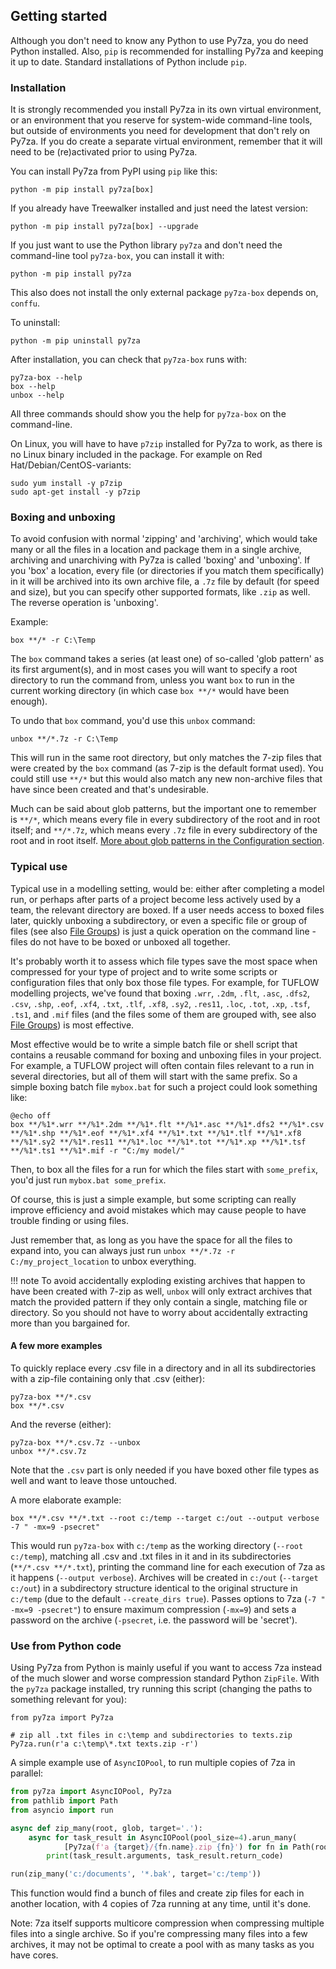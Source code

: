 ## Getting started

Although you don't need to know any Python to use Py7za, you do need Python installed. Also, `pip` is recommended for installing Py7za and keeping it up to date. Standard installations of Python include `pip`.

### Installation

It is strongly recommended you install Py7za in its own virtual environment, or an environment that you reserve for system-wide command-line tools, but outside of environments you need for development that don't rely on Py7za. If you do create a separate virtual environment, remember that it will need to be (re)activated prior to using Py7za. 

You can install Py7za from PyPI using `pip` like this:
```commandline
python -m pip install py7za[box]
```

If you already have Treewalker installed and just need the latest version:
```commandline
python -m pip install py7za[box] --upgrade
```

If you just want to use the Python library `py7za` and don't need the command-line tool `py7za-box`, you can install it with: 
```commandline
python -m pip install py7za
```
This also does not install the only external package `py7za-box` depends on, `conffu`.

To uninstall:
```commandline
python -m pip uninstall py7za
```

After installation, you can check that `py7za-box` runs with:
```commandline
py7za-box --help
box --help
unbox --help
```
All three commands should show you the help for `py7za-box` on the command-line.

On Linux, you will have to have `p7zip` installed for Py7za to work, as there is no Linux binary included in the package. For example on Red Hat/Debian/CentOS-variants:
```commandline
sudo yum install -y p7zip
sudo apt-get install -y p7zip
```

### Boxing and unboxing

To avoid confusion with normal 'zipping' and 'archiving', which would take many or all the files in a location and package them in a single archive, archiving and unarchiving with Py7za is called 'boxing' and 'unboxing'. If you 'box' a location, every file (or directories if you match them specifically) in it will be archived into its own archive file, a `.7z` file by default (for speed and size), but you can specify other supported formats, like `.zip` as well. The reverse operation is 'unboxing'.

Example:
```commandline
box **/* -r C:\Temp
```
The `box` command takes a series (at least one) of so-called 'glob pattern' as its first argument(s), and in most cases you will want to specify a root directory to run the command from, unless you want `box` to run in the current working directory (in which case `box **/*` would have been enough).

To undo that `box` command, you'd use this `unbox` command:
```commandline
unbox **/*.7z -r C:\Temp
```
This will run in the same root directory, but only matches the 7-zip files that were created by the `box` command (as 7-zip is the default format used). You could still use `**/*` but this would also match any new non-archive files that have since been created and that's undesirable.

Much can be said about glob patterns, but the important one to remember is `**/*`, which means every file in every subdirectory of the root and in root itself; and `**/*.7z`, which means every `.7z` file in every subdirectory of the root and in root itself. [More about glob patterns in the Configuration section](../configuration/#glob-patterns).

### Typical use

Typical use in a modelling setting, would be: either after completing a model run, or perhaps after parts of a project become less actively used by a team, the relevant directory are boxed. If a user needs access to boxed files later, quickly unboxing a subdirectory, or even a specific file or group of files (see also [File Groups](../configuration/#glob-patterns)) is just a quick operation on the command line - files do not have to be boxed or unboxed all together.

It's probably worth it to assess which file types save the most space when compressed for your type of project and to write some scripts or configuration files that only box those file types. For example, for TUFLOW modelling projects, we've found that boxing `.wrr`, `.2dm`, `.flt`, `.asc`, `.dfs2`, `.csv`, `.shp`, `.eof`, `.xf4`, `.txt`, `.tlf`, `.xf8`, `.sy2`, `.res11`, `.loc`, `.tot`, `.xp`, `.tsf`, `.ts1`, and `.mif` files (and the files some of them are grouped with, see also [File Groups](../configuration/#file-groups)) is most effective.

Most effective would be to write a simple batch file or shell script that contains a reusable command for boxing and unboxing files in your project. For example, a TUFLOW project will often contain files relevant to a run in several directories, but all of them will start with the same prefix. So a simple boxing batch file `mybox.bat` for such a project could look something like:
```shell
@echo off
box **/%1*.wrr **/%1*.2dm **/%1*.flt **/%1*.asc **/%1*.dfs2 **/%1*.csv **/%1*.shp **/%1*.eof **/%1*.xf4 **/%1*.txt **/%1*.tlf **/%1*.xf8 **/%1*.sy2 **/%1*.res11 **/%1*.loc **/%1*.tot **/%1*.xp **/%1*.tsf **/%1*.ts1 **/%1*.mif -r "C:/my model/"
```
Then, to box all the files for a run for which the files start with `some_prefix`, you'd just run `mybox.bat some_prefix`.

Of course, this is just a simple example, but some scripting can really improve efficiency and avoid mistakes which may cause people to have trouble finding or using files.

Just remember that, as long as you have the space for all the files to expand into, you can always just run `unbox **/*.7z -r C:/my_project_location` to unbox everything.

!!! note
    To avoid accidentally exploding existing archives that happen to have been created with 7-zip as well, `unbox` will only extract archives that match the provided pattern if they only contain a single, matching file or directory. So you should not have to worry about accidentally extracting more than you bargained for.

#### A few more examples

To quickly replace every .csv file in a directory and in all its subdirectories with a zip-file containing only that .csv (either):
```commandline
py7za-box **/*.csv
box **/*.csv
```

And the reverse (either):
```commandline
py7za-box **/*.csv.7z --unbox
unbox **/*.csv.7z
```
Note that the `.csv` part is only needed if you have boxed other file types as well and want to leave those untouched.

A more elaborate example:
```commandline
box **/*.csv **/*.txt --root c:/temp --target c:/out --output verbose -7 " -mx=9 -psecret" 
```

This would run `py7za-box` with `c:/temp` as the working directory (`--root c:/temp`), matching all .csv and .txt files in it and in its subdirectories (`**/*.csv **/*.txt`), printing the command line for each execution of 7za as it happens (`--output verbose`). Archives will be created in `c:/out` (`--target c:/out`) in a subdirectory structure identical to the original structure in `c:/temp` (due to the default `--create_dirs true`). Passes options to 7za (`-7 " -mx=9 -psecret"`) to ensure maximum compression (`-mx=9`) and sets a password on the archive (`-psecret`, i.e. the password will be 'secret').


### Use from Python code

Using Py7za from Python is mainly useful if you want to access 7za instead of the much slower and worse compression standard Python `ZipFile`. With the `py7za` package installed, try running this script (changing the paths to something relevant for you):
```
from py7za import Py7za

# zip all .txt files in c:\temp and subdirectories to texts.zip
Py7za.run(r'a c:\temp\*.txt texts.zip -r')
```

A simple example use of `AsyncIOPool`, to run multiple copies of 7za in parallel:
```python
from py7za import AsyncIOPool, Py7za
from pathlib import Path
from asyncio import run

async def zip_many(root, glob, target='.'):
    async for task_result in AsyncIOPool(pool_size=4).arun_many(
            [Py7za(f'a {target}/{fn.name}.zip {fn}') for fn in Path(root).glob(glob)]):
        print(task_result.arguments, task_result.return_code)

run(zip_many('c:/documents', '*.bak', target='c:/temp'))
```
This function would find a bunch of files and create zip files for each in another location, with 4 copies of 7za running at any time, until it's done.

Note: 7za itself supports multicore compression when compressing multiple files into a single archive. So if you're compressing many files into a few archives, it may not be optimal to create a pool with as many tasks as you have cores.
